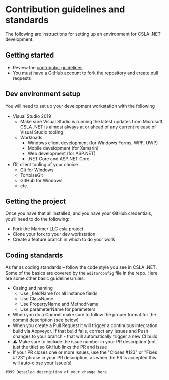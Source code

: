 # Contribution guidelines and standards

The following are instructions for setting up an environment for CSLA .NET development.

## Getting started

* Review the [contributor guidelines](https://github.com/MarimerLLC/csla/blob/master/CONTRIBUTING.md)
* You must have a GitHub account to fork the repository and create pull requests

## Dev environment setup

You will need to set up your development workstation with the following
* Visual Studio 2019
  * Make sure Visual Studio is running the latest updates from Microsoft, CSLA .NET is almost always at or ahead of any current release of Visual Studio tooling
  * Workloads
    * Windows client development (for Windows Forms, WPF, UWP)
    * Mobile development (for Xamarin)
    * Web development (for ASP.NET)
    * .NET Core and ASP.NET Core
* Git client tooling of your choice
  * Git for Windows
  * TortoiseGit
  * GitHub for Windows
  * etc.

## Getting the project

Once you have that all installed, and you have your GitHub credentials, you’ll need to do the following:

* Fork the Marimer LLC csla project
* Clone your fork to your dev workstation
* Create a feature branch in which to do your work

## Coding standards

As far as coding standards – follow the code style you see in CSLA .NET. Some of the basics are covered by the `editorconfig` file in the repo. Here are some other basic guidelines/rules:

* Casing and naming
  * Use _fieldName for all instance fields
  * Use ClassName
  * Use PropertyName and MethodName
  * Use parameterName for parameters
* When you do a Commit make sure to follow the proper format for the commit description (see below)
* When you create a Pull Request it will trigger a continuous integration build via Appveyor. If that build fails, correct any issues and Push changes to your branch - that will automatically trigger a new CI build
 * ⚠ Make sure to include the issue number in your PR description (not just the title) so GitHub links the PR and issue
 * If your PR closes one or more issues, use the "Closes #123" or "Fixes #123" phrase in your PR description, as when the PR is accepted this will auto-close your issue(s)

````
#999 Detailed description of your change here
````
